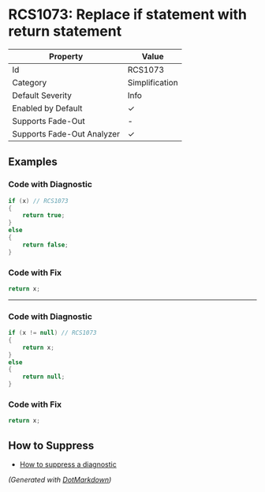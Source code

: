 # RCS1073: Replace if statement with return statement

| Property                    | Value          |
| --------------------------- | -------------- |
| Id                          | RCS1073        |
| Category                    | Simplification |
| Default Severity            | Info           |
| Enabled by Default          | &#x2713;       |
| Supports Fade\-Out          | \-             |
| Supports Fade\-Out Analyzer | &#x2713;       |

## Examples

### Code with Diagnostic

```csharp
if (x) // RCS1073
{
    return true;
}
else
{
    return false;
}
```

### Code with Fix

```csharp
return x;
```

- - -

### Code with Diagnostic

```csharp
if (x != null) // RCS1073
{
    return x;
}
else
{
    return null;
}
```

### Code with Fix

```csharp
return x;
```

## How to Suppress

* [How to suppress a diagnostic](../HowToConfigureAnalyzers.md#how-to-suppress-a-diagnostic)

*\(Generated with [DotMarkdown](http://github.com/JosefPihrt/DotMarkdown)\)*